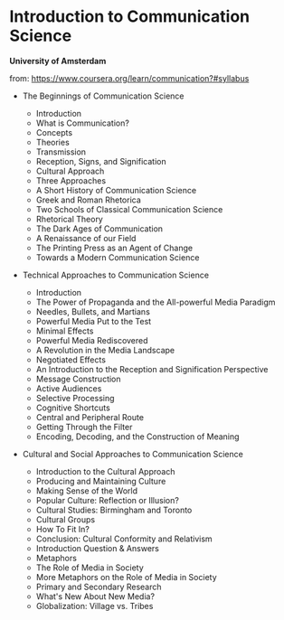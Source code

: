 # Introduction to Communication Science

**University of Amsterdam**

from: https://www.coursera.org/learn/communication?#syllabus

- The Beginnings of Communication Science

    - Introduction
    - What is Communication?
    - Concepts
    - Theories
    - Transmission
    - Reception, Signs, and Signification
    - Cultural Approach
    - Three Approaches
    - A Short History of Communication Science
    - Greek and Roman Rhetorica
    - Two Schools of Classical Communication Science
    - Rhetorical Theory
    - The Dark Ages of Communication
    - A Renaissance of our Field
    - The Printing Press as an Agent of Change
    - Towards a Modern Communication Science
   
- Technical Approaches to Communication Science

    - Introduction
    - The Power of Propaganda and the All-powerful Media Paradigm
    - Needles, Bullets, and Martians
    - Powerful Media Put to the Test
    - Minimal Effects
    - Powerful Media Rediscovered
    - A Revolution in the Media Landscape
    - Negotiated Effects
    - An Introduction to the Reception and Signification Perspective
    - Message Construction
    - Active Audiences
    - Selective Processing
    - Cognitive Shortcuts
    - Central and Peripheral Route
    - Getting Through the Filter
    - Encoding, Decoding, and the Construction of Meaning

- Cultural and Social Approaches to Communication Science

    - Introduction to the Cultural Approach
    - Producing and Maintaining Culture
    - Making Sense of the World
    - Popular Culture: Reflection or Illusion?
    - Cultural Studies: Birmingham and Toronto
    - Cultural Groups
    - How To Fit In?
    - Conclusion: Cultural Conformity and Relativism
    - Introduction Question & Answers
    - Metaphors
    - The Role of Media in Society
    - More Metaphors on the Role of Media in Society
    - Primary and Secondary Research
    - What's New About New Media?
    - Globalization: Village vs. Tribes